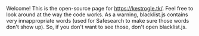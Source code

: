 Welcome! This is the open-source page for https://kestrogle.tk/. Feel free to look around at the way the code works. As a warning, blacklist.js contains very innappropriate words (used for Safesearch to make sure those words don't show up). So, if you don't want to see those, don't open blacklist.js.